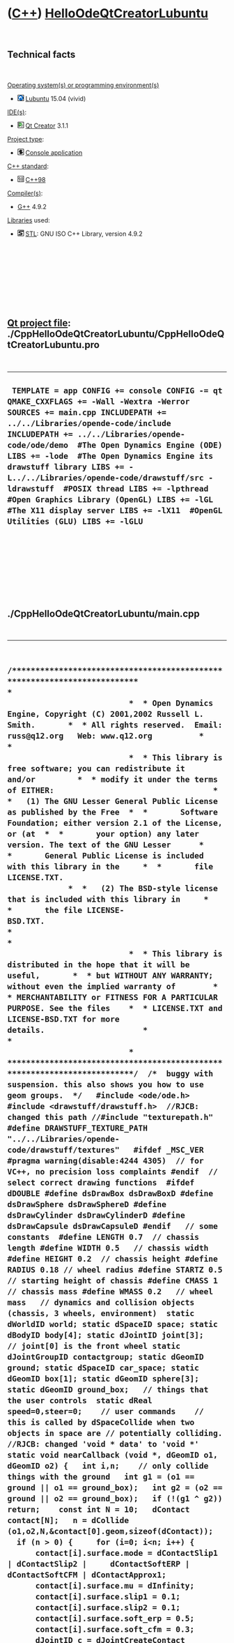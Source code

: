 
 

 

 

 

 

([C++](Cpp.md)) [HelloOdeQtCreatorLubuntu](CppHelloOdeQtCreatorLubuntu.md)
============================================================================

 

Technical facts
---------------

 

[Operating system(s) or programming environment(s)](CppOs.md)

-   ![Lubuntu](PicLubuntu.png) [Lubuntu](CppLubuntu.md) 15.04 (vivid)

[IDE(s)](CppIde.md):

-   ![Qt Creator](PicQtCreator.png) [Qt Creator](CppQtCreator.md) 3.1.1

[Project type](CppQtProjectType.md):

-   ![console](PicConsole.png) [Console
    application](CppConsoleApplication.md)

[C++ standard](CppStandard.md):

-   ![C++98](PicCpp98.png) [C++98](Cpp98.md)

[Compiler(s)](CppCompiler.md):

-   [G++](CppGpp.md) 4.9.2

[Libraries](CppLibrary.md) used:

-   ![STL](PicStl.png) [STL](CppStl.md): GNU ISO C++ Library, version
    4.9.2

 

 

 

 

 

[Qt project file](CppQtProjectFile.md): ./CppHelloOdeQtCreatorLubuntu/CppHelloOdeQtCreatorLubuntu.pro
------------------------------------------------------------------------------------------------------

 

  --------------------------------------------------------------------------------------------------------------------------------------------------------------------------------------------------------------------------------------------------------------------------------------------------------------------------------------------------------------------------------------------------------------------------------------------------------------------------------------------------------------------------------------------------
  ` TEMPLATE = app CONFIG += console CONFIG -= qt QMAKE_CXXFLAGS += -Wall -Wextra -Werror SOURCES += main.cpp INCLUDEPATH += ../../Libraries/opende-code/include INCLUDEPATH += ../../Libraries/opende-code/ode/demo  #The Open Dynamics Engine (ODE) LIBS += -lode  #The Open Dynamics Engine its drawstuff library LIBS += -L../../Libraries/opende-code/drawstuff/src -ldrawstuff  #POSIX thread LIBS += -lpthread  #Open Graphics Library (OpenGL) LIBS += -lGL  #The X11 display server LIBS += -lX11  #OpenGL Utilities (GLU) LIBS += -lGLU`
  --------------------------------------------------------------------------------------------------------------------------------------------------------------------------------------------------------------------------------------------------------------------------------------------------------------------------------------------------------------------------------------------------------------------------------------------------------------------------------------------------------------------------------------------------

 

 

 

 

 

./CppHelloOdeQtCreatorLubuntu/main.cpp
--------------------------------------

 

  ----------------------------------------------------------------------------------------------------------------------------------------------------------------------------------------------------------------------------------------------------------------------------------------------------------------------------------------------------------------------------------------------------------------------------------------------------------------------------------------------------------------------------------------------------------------------------------------------------------------------------------------------------------------------------------------------------------------------------------------------------------------------------------------------------------------------------------------------------------------------------------------------------------------------------------------------------------------------------------------------------------------------------------------------------------------------------------------------------------------------------------------------------------------------------------------------------------------------------------------------------------------------------------------------------------------------------------------------------------------------------------------------------------------------------------------------------------------------------------------------------------------------------------------------------------------------------------------------------------------------------------------------------------------------------------------------------------------------------------------------------------------------------------------------------------------------------------------------------------------------------------------------------------------------------------------------------------------------------------------------------------------------------------------------------------------------------------------------------------------------------------------------------------------------------------------------------------------------------------------------------------------------------------------------------------------------------------------------------------------------------------------------------------------------------------------------------------------------------------------------------------------------------------------------------------------------------------------------------------------------------------------------------------------------------------------------------------------------------------------------------------------------------------------------------------------------------------------------------------------------------------------------------------------------------------------------------------------------------------------------------------------------------------------------------------------------------------------------------------------------------------------------------------------------------------------------------------------------------------------------------------------------------------------------------------------------------------------------------------------------------------------------------------------------------------------------------------------------------------------------------------------------------------------------------------------------------------------------------------------------------------------------------------------------------------------------------------------------------------------------------------------------------------------------------------------------------------------------------------------------------------------------------------------------------------------------------------------------------------------------------------------------------------------------------------------------------------------------------------------------------------------------------------------------------------------------------------------------------------------------------------------------------------------------------------------------------------------------------------------------------------------------------------------------------------------------------------------------------------------------------------------------------------------------------------------------------------------------------------------------------------------------------------------------------------------------------------------------------------------------------------------------------------------------------------------------------------------------------------------------------------------------------------------------------------------------------------------------------------------------------------------------------------------------------------------------------------------------------------------------------------------------------------------------------------------------------------------------------------------------------------------------------------------------------------------------------------------------------------------------------------------------------------------------------------------------------------------------------------------------------------------------------------------------------------------------------------------------------------------------------------------------------------------------------------------------------------------------------------------------------------------------------------------------------------------------------------------------------------------------------------------------------------------------------------------------------------------------------------------------------------------------------------------------------------------------------------------------------------------------------------------------------------------------------------------------------------------------------------------------------------------------------------------------------------------------------------------------------------------------------------------------------------------------------------------------------------------------------------------------------------------------------------------------------------------------------------------------------------------------------------------------------------------------------------------------------------------------------------------------------------------------------------------------------------------------------------------------------------------------------------------------------------------------------------------------------------------------------------------------------------------------------------------------------------------------------------------------------------------------------------------------------------------------------------------------------------------------------------------------------------------------------------------------------------------------------------------------------------------------------------------------------------------------------------------------------------------------------------------------------------------------------------------------------------------------------------------------------------------------------------------------------------------------------------------------------------------------------------------------------------------------------------------------------------------------------------------------------------------------------------------------------------------------------------------------------------------------------------------------------------------------------------------------------------------------------------------------------------------------------------------------------------------------------------------------------------------------------------------------------------------------------------------------------------------------------------------------------------------------------------------------------------------------------------------------------------------------------------------------------------------------------------------------------------------------------------------------------------------------------------------------------------------------------------------------------------------------------------------------------------------------------------------------------------------------------------------------------------------------------------------------------------------------------------------------------------------------------------------------------------------------------------------------------------------------------------------------------------------------------------------------------------------------------------------------------------------------------------------------------------------------------------------------------------------------------------------------------------------------------------------------------------------------------------------------------------------------------------------------------------------------------------------------------------------------------------------------------------------------------------------------------------------------------------------------------------------------------------------------------------------------------------------------------------------------------------------------------------------------------------------------------------------------------------------------------------------------------------------------------------------------------------------------------------------------
  ` /*************************************************************************  *                                                                       *  * Open Dynamics Engine, Copyright (C) 2001,2002 Russell L. Smith.       *  * All rights reserved.  Email: russ@q12.org   Web: www.q12.org          *  *                                                                       *  * This library is free software; you can redistribute it and/or         *  * modify it under the terms of EITHER:                                  *  *   (1) The GNU Lesser General Public License as published by the Free  *  *       Software Foundation; either version 2.1 of the License, or (at  *  *       your option) any later version. The text of the GNU Lesser      *  *       General Public License is included with this library in the     *  *       file LICENSE.TXT.                                               *  *   (2) The BSD-style license that is included with this library in     *  *       the file LICENSE-BSD.TXT.                                       *  *                                                                       *  * This library is distributed in the hope that it will be useful,       *  * but WITHOUT ANY WARRANTY; without even the implied warranty of        *  * MERCHANTABILITY or FITNESS FOR A PARTICULAR PURPOSE. See the files    *  * LICENSE.TXT and LICENSE-BSD.TXT for more details.                     *  *                                                                       *  *************************************************************************/  /*  buggy with suspension. this also shows you how to use geom groups.  */   #include <ode/ode.h> #include <drawstuff/drawstuff.h>  //RJCB: changed this path //#include "texturepath.h" #define DRAWSTUFF_TEXTURE_PATH "../../Libraries/opende-code/drawstuff/textures"   #ifdef _MSC_VER #pragma warning(disable:4244 4305)  // for VC++, no precision loss complaints #endif  // select correct drawing functions  #ifdef dDOUBLE #define dsDrawBox dsDrawBoxD #define dsDrawSphere dsDrawSphereD #define dsDrawCylinder dsDrawCylinderD #define dsDrawCapsule dsDrawCapsuleD #endif   // some constants  #define LENGTH 0.7  // chassis length #define WIDTH 0.5   // chassis width #define HEIGHT 0.2  // chassis height #define RADIUS 0.18 // wheel radius #define STARTZ 0.5  // starting height of chassis #define CMASS 1     // chassis mass #define WMASS 0.2   // wheel mass   // dynamics and collision objects (chassis, 3 wheels, environment)  static dWorldID world; static dSpaceID space; static dBodyID body[4]; static dJointID joint[3];    // joint[0] is the front wheel static dJointGroupID contactgroup; static dGeomID ground; static dSpaceID car_space; static dGeomID box[1]; static dGeomID sphere[3]; static dGeomID ground_box;   // things that the user controls  static dReal speed=0,steer=0;    // user commands    // this is called by dSpaceCollide when two objects in space are // potentially colliding. //RJCB: changed 'void * data' to 'void *' static void nearCallback (void *, dGeomID o1, dGeomID o2) {   int i,n;    // only collide things with the ground   int g1 = (o1 == ground || o1 == ground_box);   int g2 = (o2 == ground || o2 == ground_box);   if (!(g1 ^ g2)) return;    const int N = 10;   dContact contact[N];   n = dCollide (o1,o2,N,&contact[0].geom,sizeof(dContact));   if (n > 0) {     for (i=0; i<n; i++) {       contact[i].surface.mode = dContactSlip1 | dContactSlip2 |     dContactSoftERP | dContactSoftCFM | dContactApprox1;       contact[i].surface.mu = dInfinity;       contact[i].surface.slip1 = 0.1;       contact[i].surface.slip2 = 0.1;       contact[i].surface.soft_erp = 0.5;       contact[i].surface.soft_cfm = 0.3;       dJointID c = dJointCreateContact (world,contactgroup,&contact[i]);       dJointAttach (c,             dGeomGetBody(contact[i].geom.g1),             dGeomGetBody(contact[i].geom.g2));     }   } }   // start simulation - set viewpoint  static void start() {   dAllocateODEDataForThread(dAllocateMaskAll);    static float xyz[3] = {0.8317f,-0.9817f,0.8000f};   static float hpr[3] = {121.0000f,-27.5000f,0.0000f};   dsSetViewpoint (xyz,hpr);   printf ("Press:\t'a' to increase speed.\n"       "\t'z' to decrease speed.\n"       "\t',' to steer left.\n"       "\t'.' to steer right.\n"       "\t' ' to reset speed and steering.\n"       "\t'1' to save the current state to 'state.dif'.\n"); }   // called when a key pressed  static void command (int cmd) {   switch (cmd) {   case 'a': case 'A':     speed += 0.3;     break;   case 'z': case 'Z':     speed -= 0.3;     break;   case ',':     steer -= 0.5;     break;   case '.':     steer += 0.5;     break;   case ' ':     speed = 0;     steer = 0;     break;   case '1': {       FILE *f = fopen ("state.dif","wt");       if (f) {         dWorldExportDIF (world,f,"");         fclose (f);       }     }   } }   // simulation loop  static void simLoop (int pause) {   int i;   if (!pause) {     // motor     dJointSetHinge2Param (joint[0],dParamVel2,-speed);     dJointSetHinge2Param (joint[0],dParamFMax2,0.1);      // steering     dReal v = steer - dJointGetHinge2Angle1 (joint[0]);     if (v > 0.1) v = 0.1;     if (v < -0.1) v = -0.1;     v *= 10.0;     dJointSetHinge2Param (joint[0],dParamVel,v);     dJointSetHinge2Param (joint[0],dParamFMax,0.2);     dJointSetHinge2Param (joint[0],dParamLoStop,-0.75);     dJointSetHinge2Param (joint[0],dParamHiStop,0.75);     dJointSetHinge2Param (joint[0],dParamFudgeFactor,0.1);      dSpaceCollide (space,0,&nearCallback);     dWorldStep (world,0.05);      // remove all contact joints     dJointGroupEmpty (contactgroup);   }    dsSetColor (0,1,1);   dsSetTexture (DS_WOOD);   dReal sides[3] = {LENGTH,WIDTH,HEIGHT};   dsDrawBox (dBodyGetPosition(body[0]),dBodyGetRotation(body[0]),sides);   dsSetColor (1,1,1);   for (i=1; i<=3; i++) dsDrawCylinder (dBodyGetPosition(body[i]),                        dBodyGetRotation(body[i]),0.02f,RADIUS);    dVector3 ss;   dGeomBoxGetLengths (ground_box,ss);   dsDrawBox (dGeomGetPosition(ground_box),dGeomGetRotation(ground_box),ss);    /*   printf ("%.10f %.10f %.10f %.10f\n",       dJointGetHingeAngle (joint[1]),       dJointGetHingeAngle (joint[2]),       dJointGetHingeAngleRate (joint[1]),       dJointGetHingeAngleRate (joint[2]));   */ }   int main (int argc, char **argv) {   int i;   dMass m;    // setup pointers to drawstuff callback functions   dsFunctions fn;   fn.version = DS_VERSION;   fn.start = &start;   fn.step = &simLoop;   fn.command = &command;   fn.stop = 0;   fn.path_to_textures = DRAWSTUFF_TEXTURE_PATH;    // create world   dInitODE2(0);   world = dWorldCreate();   space = dHashSpaceCreate (0);   contactgroup = dJointGroupCreate (0);   dWorldSetGravity (world,0,0,-0.5);   ground = dCreatePlane (space,0,0,1,0);    // chassis body   body[0] = dBodyCreate (world);   dBodySetPosition (body[0],0,0,STARTZ);   dMassSetBox (&m,1,LENGTH,WIDTH,HEIGHT);   dMassAdjust (&m,CMASS);   dBodySetMass (body[0],&m);   box[0] = dCreateBox (0,LENGTH,WIDTH,HEIGHT);   dGeomSetBody (box[0],body[0]);    // wheel bodies   for (i=1; i<=3; i++) {     body[i] = dBodyCreate (world);     dQuaternion q;     dQFromAxisAndAngle (q,1,0,0,M_PI*0.5);     dBodySetQuaternion (body[i],q);     dMassSetSphere (&m,1,RADIUS);     dMassAdjust (&m,WMASS);     dBodySetMass (body[i],&m);     sphere[i-1] = dCreateSphere (0,RADIUS);     dGeomSetBody (sphere[i-1],body[i]);   }   dBodySetPosition (body[1],0.5*LENGTH,0,STARTZ-HEIGHT*0.5);   dBodySetPosition (body[2],-0.5*LENGTH, WIDTH*0.5,STARTZ-HEIGHT*0.5);   dBodySetPosition (body[3],-0.5*LENGTH,-WIDTH*0.5,STARTZ-HEIGHT*0.5);    // front wheel hinge   /*   joint[0] = dJointCreateHinge2 (world,0);   dJointAttach (joint[0],body[0],body[1]);   const dReal *a = dBodyGetPosition (body[1]);   dJointSetHinge2Anchor (joint[0],a[0],a[1],a[2]);   dJointSetHinge2Axis1 (joint[0],0,0,1);   dJointSetHinge2Axis2 (joint[0],0,1,0);   */    // front and back wheel hinges   for (i=0; i<3; i++) {     joint[i] = dJointCreateHinge2 (world,0);     dJointAttach (joint[i],body[0],body[i+1]);     const dReal *a = dBodyGetPosition (body[i+1]);     dJointSetHinge2Anchor (joint[i],a[0],a[1],a[2]);     dJointSetHinge2Axis1 (joint[i],0,0,1);     dJointSetHinge2Axis2 (joint[i],0,1,0);   }    // set joint suspension   for (i=0; i<3; i++) {     dJointSetHinge2Param (joint[i],dParamSuspensionERP,0.4);     dJointSetHinge2Param (joint[i],dParamSuspensionCFM,0.8);   }    // lock back wheels along the steering axis   for (i=1; i<3; i++) {     // set stops to make sure wheels always stay in alignment     dJointSetHinge2Param (joint[i],dParamLoStop,0);     dJointSetHinge2Param (joint[i],dParamHiStop,0);     // the following alternative member function is no good as the wheels may get out     // of alignment:     //   dJointSetHinge2Param (joint[i],dParamVel,0);     //   dJointSetHinge2Param (joint[i],dParamFMax,dInfinity);   }    // create car space and add it to the top level space   car_space = dSimpleSpaceCreate (space);   dSpaceSetCleanup (car_space,0);   dSpaceAdd (car_space,box[0]);   dSpaceAdd (car_space,sphere[0]);   dSpaceAdd (car_space,sphere[1]);   dSpaceAdd (car_space,sphere[2]);    // environment   ground_box = dCreateBox (space,2,1.5,1);   dMatrix3 R;   dRFromAxisAndAngle (R,0,1,0,-0.15);   dGeomSetPosition (ground_box,2,0,-0.34);   dGeomSetRotation (ground_box,R);    // run simulation   dsSimulationLoop (argc,argv,352,288,&fn);    dGeomDestroy (box[0]);   dGeomDestroy (sphere[0]);   dGeomDestroy (sphere[1]);   dGeomDestroy (sphere[2]);   dJointGroupDestroy (contactgroup);   dSpaceDestroy (space);   dWorldDestroy (world);   dCloseODE();   return 0; }`
  ----------------------------------------------------------------------------------------------------------------------------------------------------------------------------------------------------------------------------------------------------------------------------------------------------------------------------------------------------------------------------------------------------------------------------------------------------------------------------------------------------------------------------------------------------------------------------------------------------------------------------------------------------------------------------------------------------------------------------------------------------------------------------------------------------------------------------------------------------------------------------------------------------------------------------------------------------------------------------------------------------------------------------------------------------------------------------------------------------------------------------------------------------------------------------------------------------------------------------------------------------------------------------------------------------------------------------------------------------------------------------------------------------------------------------------------------------------------------------------------------------------------------------------------------------------------------------------------------------------------------------------------------------------------------------------------------------------------------------------------------------------------------------------------------------------------------------------------------------------------------------------------------------------------------------------------------------------------------------------------------------------------------------------------------------------------------------------------------------------------------------------------------------------------------------------------------------------------------------------------------------------------------------------------------------------------------------------------------------------------------------------------------------------------------------------------------------------------------------------------------------------------------------------------------------------------------------------------------------------------------------------------------------------------------------------------------------------------------------------------------------------------------------------------------------------------------------------------------------------------------------------------------------------------------------------------------------------------------------------------------------------------------------------------------------------------------------------------------------------------------------------------------------------------------------------------------------------------------------------------------------------------------------------------------------------------------------------------------------------------------------------------------------------------------------------------------------------------------------------------------------------------------------------------------------------------------------------------------------------------------------------------------------------------------------------------------------------------------------------------------------------------------------------------------------------------------------------------------------------------------------------------------------------------------------------------------------------------------------------------------------------------------------------------------------------------------------------------------------------------------------------------------------------------------------------------------------------------------------------------------------------------------------------------------------------------------------------------------------------------------------------------------------------------------------------------------------------------------------------------------------------------------------------------------------------------------------------------------------------------------------------------------------------------------------------------------------------------------------------------------------------------------------------------------------------------------------------------------------------------------------------------------------------------------------------------------------------------------------------------------------------------------------------------------------------------------------------------------------------------------------------------------------------------------------------------------------------------------------------------------------------------------------------------------------------------------------------------------------------------------------------------------------------------------------------------------------------------------------------------------------------------------------------------------------------------------------------------------------------------------------------------------------------------------------------------------------------------------------------------------------------------------------------------------------------------------------------------------------------------------------------------------------------------------------------------------------------------------------------------------------------------------------------------------------------------------------------------------------------------------------------------------------------------------------------------------------------------------------------------------------------------------------------------------------------------------------------------------------------------------------------------------------------------------------------------------------------------------------------------------------------------------------------------------------------------------------------------------------------------------------------------------------------------------------------------------------------------------------------------------------------------------------------------------------------------------------------------------------------------------------------------------------------------------------------------------------------------------------------------------------------------------------------------------------------------------------------------------------------------------------------------------------------------------------------------------------------------------------------------------------------------------------------------------------------------------------------------------------------------------------------------------------------------------------------------------------------------------------------------------------------------------------------------------------------------------------------------------------------------------------------------------------------------------------------------------------------------------------------------------------------------------------------------------------------------------------------------------------------------------------------------------------------------------------------------------------------------------------------------------------------------------------------------------------------------------------------------------------------------------------------------------------------------------------------------------------------------------------------------------------------------------------------------------------------------------------------------------------------------------------------------------------------------------------------------------------------------------------------------------------------------------------------------------------------------------------------------------------------------------------------------------------------------------------------------------------------------------------------------------------------------------------------------------------------------------------------------------------------------------------------------------------------------------------------------------------------------------------------------------------------------------------------------------------------------------------------------------------------------------------------------------------------------------------------------------------------------------------------------------------------------------------------------------------------------------------------------------------------------------------------------------------------------------------------------------------------------------------------------------------------------------------------------------------------------------------------------------------------------------------------------------------------------------------------------------------------------------------------------------------------------------------------------------------------------------------------------------------------------------------------------------------------------------------------------------------------------------------------------------------------------------------------------------------------------------

 

 

 

 

 

 

